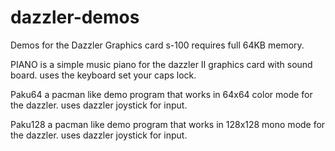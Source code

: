 # dazzler-demos
Demos for the Dazzler Graphics card s-100 requires full 64KB memory.

PIANO is a simple music piano for the dazzler II graphics card with sound board. 
uses the keyboard set your caps lock.

Paku64 a pacman like demo program that works in 64x64 color mode for the dazzler. uses dazzler joystick for input.

Paku128 a pacman like demo program that works in 128x128 mono mode for the dazzler. uses dazzler joystick for input.

